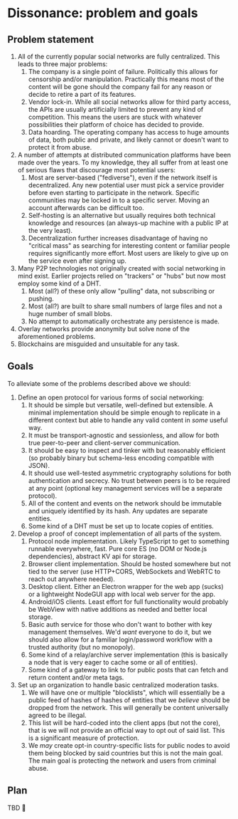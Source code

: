 # Dissonance: problem and goals

## Problem statement

1. All of the currently popular social networks are fully centralized. This leads to three major problems:
    1. The company is a single point of failure. Politically this allows for censorship and/or manipulation. Practically this means most of the content will be gone should the company fail for any reason or decide to retire a part of its features.
    2. Vendor lock-in. While all social networks allow for third party access, the APIs are usually artificially limited to prevent any kind of competition. This means the users are stuck with whatever possibilities their platform of choice has decided to provide.
    3. Data hoarding. The operating company has access to huge amounts of data, both public and private, and likely cannot or doesn't want to protect it from abuse.
2. A number of attempts at distributed communication platforms have been made over the years. To my knowledge, they all suffer from at least one of serious flaws that discourage most potential users:
    1. Most are server-based ("fediverse"), even if the network itself is decentralized. Any new potential user must pick a service provider before even starting to participate in the network. Specific communities may be locked in to a specific server. Moving an account afterwards can be difficult too.
    2. Self-hosting is an alternative but usually requires both technical knowledge and resources (an always-up machine with a public IP at the very least).
    3. Decentralization further increases disadvantage of having no "critical mass" as searching for interesting content or familiar people requires significantly more effort. Most users are likely to give up on the service even after signing up.
3. Many P2P technologies not originally created with social networking in mind exist. Earlier projects relied on "trackers" or "hubs" but now most employ some kind of a DHT.
    1. Most (all?) of these only allow "pulling" data, not subscribing or pushing.
    2. Most (all?) are built to share small numbers of large files and not a huge number of small blobs.
    3. No attempt to automatically orchestrate any persistence is made.
4. Overlay networks provide anonymity but solve none of the aforementioned problems.
5. Blockchains are misguided and unsuitable for any task.


## Goals

To alleviate some of the problems described above we should:

1. Define an open protocol for various forms of social networking:
    1. It should be simple but versatile, well-defined but extensible. A minimal implementation should be simple enough to replicate in a different context but able to handle any valid content in *some* useful way.
    2. It must be transport-agnostic and sessionless, and allow for both true peer-to-peer and client-server communication.
    3. It should be easy to inspect and tinker with but reasonably efficient (so probably binary but schema-less encoding compatible with JSON).
    4. It should use well-tested asymmetric cryptography solutions for both authentication and secrecy. No trust between peers is to be required at any point (optional key management services will be a separate protocol).
    5. All of the content and events on the network should be immutable and uniquely identified by its hash. Any updates are separate entities.
    6. Some kind of a DHT must be set up to locate copies of entities.
2. Develop a proof of concept implementation of all parts of the system.
   1. Protocol node implementation. Likely TypeScript to get to something runnable everywhere, fast. Pure core ES (no DOM or Node.js dependencies), abstract KV api for storage.
   2. Browser client implementation. Should be hosted somewhere but not tied to the server (use HTTP+CORS, WebSockets and WebRTC to reach out anywhere needed).
   3. Desktop client. Either an Electron wrapper for the web app (sucks) or a lightweight NodeGUI app with local web server for the app.
   4. Android/iOS clients. Least effort for full functionality would probably be WebView with native additions as needed and better local storage.
   5. Basic auth service for those who don't want to bother with key management themselves. We'd *want* everyone to do it, but we should also allow for a familiar login/password workflow with a trusted authority (but no monopoly).
   6. Some kind of a relay/archive server implementation (this is basically a node that is very eager to cache some or all of entities).
   7. Some kind of a gateway to link to for public posts that can fetch and return content and/or meta tags.
3. Set up an organization to handle basic centralized moderation tasks.
   1. We will have one or multiple "blocklists", which will essentially be a public feed of hashes of hashes of entities that we *believe* should be dropped from the network. This will generally be content universally agreed to be illegal.
   2. This list will be hard-coded into the client apps (but not the core), that is we will not provide an official way to opt out of said list. This is a significant measure of protection.
   3. We *may* create opt-in country-specific lists for public nodes to avoid them being blocked by said countries but this is not the main goal. The main goal is protecting the network and users from criminal abuse.

## Plan

TBD 🤣

